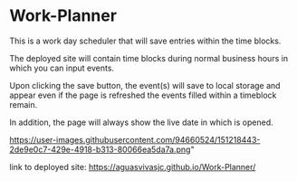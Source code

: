 # Work-Planner
This is a work day scheduler that will save entries within the time blocks. 

The deployed site will contain time blocks during normal business hours in which you can input events. 

Upon clicking the save button, the event(s) will save to local storage and appear even if the page is refreshed the events filled within a timeblock remain. 

In addition, the page will always show the live date in which is opened. 


https://user-images.githubusercontent.com/94660524/151218443-2de9e0c7-429e-4918-b313-80066ea5da7a.png"




link to deployed site: https://aguasvivasjc.github.io/Work-Planner/
